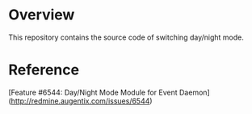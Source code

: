 # Overview

This repository contains the source code of switching day/night mode.

# Reference

[Feature #6544: Day/Night Mode Module for Event Daemon] (http://redmine.augentix.com/issues/6544)